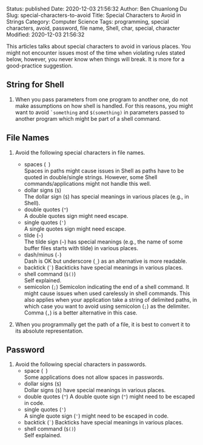 Status: published
Date: 2020-12-03 21:56:32
Author: Ben Chuanlong Du
Slug: special-characters-to-avoid
Title: Special Characters to Avoid in Strings
Category: Computer Science
Tags: programming, special characters, avoid, password, file name, Shell, char, special, character
Modified: 2020-12-03 21:56:32


This articles talks about special characters to avoid in various places. 
You might not encounter issues most of the time when violating rules stated below,
however, 
you never know when things will break.
It is more for a good-practice suggestion.

## String for Shell

1. When you pass parameters from one program to another one,
    do not make assumptions on how shell is handled.
    For this reasons,
    you might want to avoid `` `something `` and `$(something)` in parameters 
    passed to another program which might be part of a shell command.

## File Names

1. Avoid the following special characters in file names.
    - spaces (` `)   
        Spaces in paths might cause issues in Shell
        as paths have to be quoted in double/single strings.
        However,
        some Shell commands/applications might not handle this well.
    - dollar signs (`$`)  
        The dollar sign (`$`) has special meanings in various places (e.g., in Shell).
    - double quotes (`"`)  
        A double quotes sign might need escape.
    - single quotes (`'`)  
        A single quotes sign might need escape.
    - tilde (`~`)  
        The tilde sign (`~`) has special meanings (e.g., the name of some buffer files starts with tilde) in various places.
    - dash/minus (`-`)   
        Dash is OK but underscore (`_`) as an alternative is more readable.
    - backtick (`` ` ``) 
        Backticks have special meanings in various places.
    - shell command (`$()`)   
        Self explained.
    - semicolon (`;`) 
        Semicolon indicating the end of a shell command. 
        It might cause issues when used carelessly in shell commands.
        This also applies when your application take a string of delimited paths,
        in which case you want to avoid using semicolon (`;`) as the delimiter.
        Comma (`,`) is a better alternative in this case.

2. When you programmally get the path of a file, 
    it is best to convert it to its absolute representation.

## Password

1. Avoid the following special characters in passwords.
    - space (` `)  
        Some applications does not allow spaces in passwords.
    - dollar signs (`$`)   
        Dollar signs (`$`) have special meanings in various places.
    - double quotes (`"`) 
        A double quote sign (`"`) might need to be escaped in code.
    - single quotes (`'`)   
        A single quote sign (`'`) might need to be escaped in code.
    - backtick (`` ` ``) 
        Backticks have special meanings in various places.
    - shell command (`$()`)  
        Self explained.